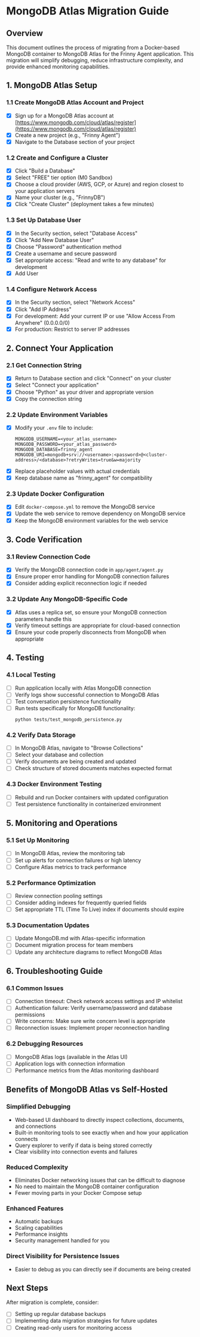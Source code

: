 # MongoDB Atlas Migration Guide

## Overview

This document outlines the process of migrating from a Docker-based MongoDB container to MongoDB Atlas for the Frinny Agent application. This migration will simplify debugging, reduce infrastructure complexity, and provide enhanced monitoring capabilities.

## 1. MongoDB Atlas Setup

### 1.1 Create MongoDB Atlas Account and Project
- [x] Sign up for a MongoDB Atlas account at [https://www.mongodb.com/cloud/atlas/register](https://www.mongodb.com/cloud/atlas/register)
- [x] Create a new project (e.g., "Frinny Agent")
- [x] Navigate to the Database section of your project

### 1.2 Create and Configure a Cluster
- [x] Click "Build a Database"
- [x] Select "FREE" tier option (M0 Sandbox)
- [x] Choose a cloud provider (AWS, GCP, or Azure) and region closest to your application servers
- [x] Name your cluster (e.g., "FrinnyDB")
- [x] Click "Create Cluster" (deployment takes a few minutes)

### 1.3 Set Up Database User
- [x] In the Security section, select "Database Access"
- [x] Click "Add New Database User"
- [x] Choose "Password" authentication method
- [x] Create a username and secure password
- [x] Set appropriate access: "Read and write to any database" for development
- [x] Add User

### 1.4 Configure Network Access
- [x] In the Security section, select "Network Access"
- [x] Click "Add IP Address"
- [x] For development: Add your current IP or use "Allow Access From Anywhere" (0.0.0.0/0)
- [x] For production: Restrict to server IP addresses

## 2. Connect Your Application

### 2.1 Get Connection String
- [x] Return to Database section and click "Connect" on your cluster
- [x] Select "Connect your application"
- [x] Choose "Python" as your driver and appropriate version
- [x] Copy the connection string

### 2.2 Update Environment Variables
- [x] Modify your `.env` file to include:
  ```
  MONGODB_USERNAME=<your_atlas_username>
  MONGODB_PASSWORD=<your_atlas_password>
  MONGODB_DATABASE=frinny_agent
  MONGODB_URI=mongodb+srv://<username>:<password>@<cluster-address>/<database>?retryWrites=true&w=majority
  ```
- [x] Replace placeholder values with actual credentials
- [x] Keep database name as "frinny_agent" for compatibility

### 2.3 Update Docker Configuration
- [x] Edit `docker-compose.yml` to remove the MongoDB service
- [x] Update the web service to remove dependency on MongoDB service
- [x] Keep the MongoDB environment variables for the web service

## 3. Code Verification

### 3.1 Review Connection Code
- [x] Verify the MongoDB connection code in `app/agent/agent.py`
- [x] Ensure proper error handling for MongoDB connection failures
- [x] Consider adding explicit reconnection logic if needed

### 3.2 Update Any MongoDB-Specific Code
- [x] Atlas uses a replica set, so ensure your MongoDB connection parameters handle this
- [x] Verify timeout settings are appropriate for cloud-based connection
- [x] Ensure your code properly disconnects from MongoDB when appropriate

## 4. Testing

### 4.1 Local Testing
- [ ] Run application locally with Atlas MongoDB connection
- [ ] Verify logs show successful connection to MongoDB Atlas
- [ ] Test conversation persistence functionality
- [ ] Run tests specifically for MongoDB functionality:
  ```bash
  python tests/test_mongodb_persistence.py
  ```

### 4.2 Verify Data Storage
- [ ] In MongoDB Atlas, navigate to "Browse Collections"
- [ ] Select your database and collection
- [ ] Verify documents are being created and updated
- [ ] Check structure of stored documents matches expected format

### 4.3 Docker Environment Testing
- [ ] Rebuild and run Docker containers with updated configuration
- [ ] Test persistence functionality in containerized environment

## 5. Monitoring and Operations

### 5.1 Set Up Monitoring
- [ ] In MongoDB Atlas, review the monitoring tab
- [ ] Set up alerts for connection failures or high latency
- [ ] Configure Atlas metrics to track performance

### 5.2 Performance Optimization
- [ ] Review connection pooling settings
- [ ] Consider adding indexes for frequently queried fields
- [ ] Set appropriate TTL (Time To Live) index if documents should expire

### 5.3 Documentation Updates
- [ ] Update MongoDB.md with Atlas-specific information
- [ ] Document migration process for team members
- [ ] Update any architecture diagrams to reflect MongoDB Atlas

## 6. Troubleshooting Guide

### 6.1 Common Issues
- [ ] Connection timeout: Check network access settings and IP whitelist
- [ ] Authentication failure: Verify username/password and database permissions
- [ ] Write concerns: Make sure write concern level is appropriate
- [ ] Reconnection issues: Implement proper reconnection handling

### 6.2 Debugging Resources
- [ ] MongoDB Atlas logs (available in the Atlas UI)
- [ ] Application logs with connection information
- [ ] Performance metrics from the Atlas monitoring dashboard

## Benefits of MongoDB Atlas vs Self-Hosted

### Simplified Debugging
- Web-based UI dashboard to directly inspect collections, documents, and connections
- Built-in monitoring tools to see exactly when and how your application connects
- Query explorer to verify if data is being stored correctly
- Clear visibility into connection events and failures

### Reduced Complexity
- Eliminates Docker networking issues that can be difficult to diagnose
- No need to maintain the MongoDB container configuration
- Fewer moving parts in your Docker Compose setup

### Enhanced Features
- Automatic backups
- Scaling capabilities
- Performance insights
- Security management handled for you

### Direct Visibility for Persistence Issues
- Easier to debug as you can directly see if documents are being created

## Next Steps
After migration is complete, consider:
- [ ] Setting up regular database backups
- [ ] Implementing data migration strategies for future updates
- [ ] Creating read-only users for monitoring access 